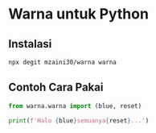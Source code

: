 # Warna untuk Python

## Instalasi

```bash
npx degit mzaini30/warna warna
```

## Contoh Cara Pakai

```python
from warna.warna import (blue, reset)

print(f'Halo {blue}semuanya{reset}...')
```
